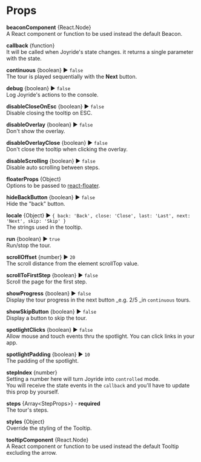 # Props

**beaconComponent** {React.Node}  
A React component or function to be used instead the default Beacon.

**callback** {function}  
It will be called when Joyride's state changes. it returns a single parameter with the state.

**continuous** {boolean} ▶︎ `false`  
The tour is played sequentially with the **Next** button.

**debug** {boolean} ▶︎ `false`  
Log Joyride's actions to the console.

**disableCloseOnEsc** {boolean} ▶︎ `false`  
Disable closing the tooltip on ESC.

**disableOverlay** {boolean} ▶︎ `false`  
Don't show the overlay.

**disableOverlayClose** {boolean} ▶︎ `false`  
Don't close the tooltip when clicking the overlay.

**disableScrolling** {boolean} ▶︎ `false`  
Disable auto scrolling between steps.

**floaterProps** {Object}  
Options to be passed to [react-floater](https://github.com/gilbarbara/react-floater).

**hideBackButton** {boolean} ▶︎ `false`  
Hide the "back" button.

**locale** {Object} ▶︎ `{ back: 'Back', close: 'Close', last: 'Last', next: 'Next', skip: 'Skip' }`  
The strings used in the tooltip.

**run** {boolean} ▶︎ `true`  
Run/stop the tour.

**scrollOffset** {number} ▶︎ `20`  
The scroll distance from the element scrollTop value.

**scrollToFirstStep** {boolean} ▶︎ `false`  
Scroll the page for the first step.

**showProgress** {boolean} ▶︎ `false`  
Display the tour progress in the next button \_e.g. 2/5 \_in `continuous` tours.

**showSkipButton** {boolean} ▶︎ `false`  
Display a button to skip the tour.

**spotlightClicks** {boolean} ▶︎ `false`  
Allow mouse and touch events thru the spotlight. You can click links in your app.

**spotlightPadding** {boolean} ▶︎ `10`  
The padding of the spotlight.

**stepIndex** {number}  
Setting a number here will turn Joyride into `controlled` mode.  
You will receive the state events in the `callback` and you'll have to update this prop by yourself.

**steps** {Array&lt;StepProps&gt;} - **required**  
The tour's steps.

**styles** {Object}  
Override the styling of the Tooltip.

**tooltipComponent** {React.Node}  
A React component or function to be used instead the default Tooltip excluding the arrow.


